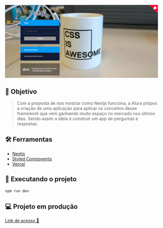 <div align="center">
	<img src="aluraquiz.png" />
</div>

## :dart: Objetivo

> Com a proposta de nos mostrar como Nextjs funciona, a Alura prôpos a criação de uma aplicação para aplicar os conceitos desse framework que vem ganhando muito espaço no mercado nos útimos dias. Sendo assim a ideia é construir um app de perguntas e respostas.

## :hammer_and_wrench: Ferramentas

- [Nextjs](https://nextjs.org/)
- [Styled Components](https://styled-components.com)
- [Vercel](https://vercel.com)

## :rocket: Executando o projeto

```bash
npm run dev
```

## :computer: Projeto em produção

[Link de acesso :dizzy:](https://imersao-react-quiz.gusdepaula.vercel.app/)
